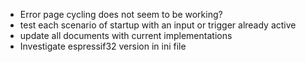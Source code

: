 * Error page cycling does not seem to be working?
* test each scenario of startup with an input or trigger already active
* update all documents with current implementations
* Investigate espressif32 version in ini file